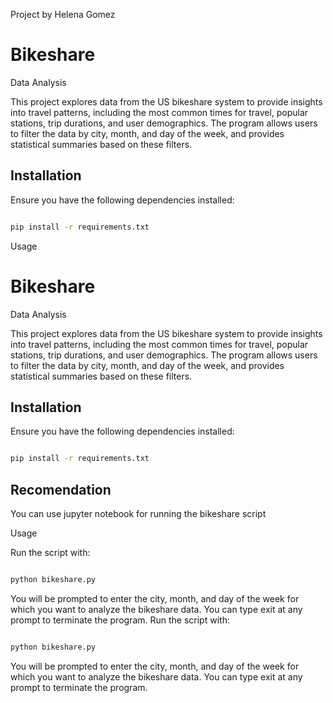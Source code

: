 Project by Helena Gomez

# Bikeshare 
Data Analysis

This project explores data from the US bikeshare system to provide insights into travel patterns, including the most common times for travel, popular stations, trip durations, and user demographics. The program allows users to filter the data by city, month, and day of the week, and provides statistical summaries based on these filters.

  

## Installation

Ensure you have the following dependencies installed:

```bash

pip install -r requirements.txt

```

Usage
# Bikeshare 
Data Analysis

This project explores data from the US bikeshare system to provide insights into travel patterns, including the most common times for travel, popular stations, trip durations, and user demographics. The program allows users to filter the data by city, month, and day of the week, and provides statistical summaries based on these filters.

  

## Installation

Ensure you have the following dependencies installed:

```bash

pip install -r requirements.txt

```
## Recomendation
You can use jupyter notebook for running the bikeshare script

Usage

Run the script with:

```bash

python bikeshare.py

```

You will be prompted to enter the city, month, and day of the week for which you want to analyze the bikeshare data. You can type exit at any prompt to terminate the program.
Run the script with:

```bash

python bikeshare.py

```

You will be prompted to enter the city, month, and day of the week for which you want to analyze the bikeshare data. You can type exit at any prompt to terminate the program.
